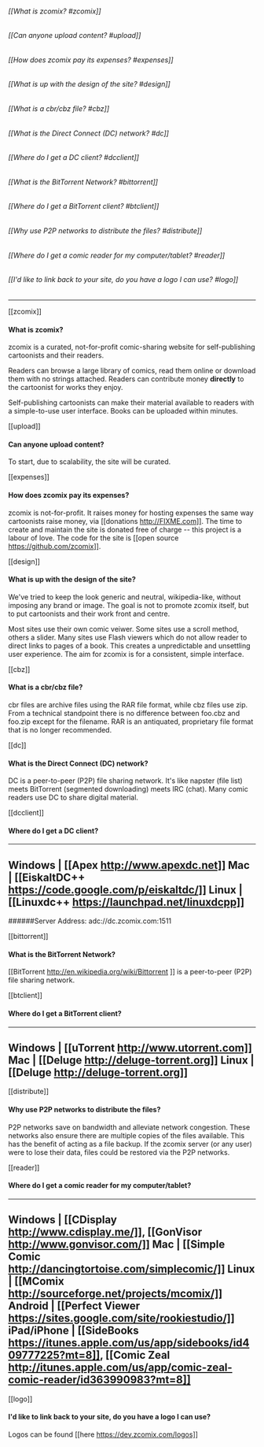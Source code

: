 ###### [[What is zcomix? #zcomix]]
###### [[Can anyone upload content? #upload]]
###### [[How does zcomix pay its expenses? #expenses]]
###### [[What is up with the design of the site? #design]]
###### [[What is a cbr/cbz file? #cbz]]
###### [[What is the Direct Connect (DC) network? #dc]]
###### [[Where do I get a DC client? #dcclient]]
###### [[What is the BitTorrent Network? #bittorrent]]
###### [[Where do I get a BitTorrent client? #btclient]]
###### [[Why use P2P networks to distribute the files? #distribute]]
###### [[Where do I get a comic reader for my computer/tablet? #reader]]
###### [[I'd like to link back to your site, do you have a logo I can use? #logo]]

-----

[[zcomix]]
#### What is zcomix?
zcomix is a curated, not-for-profit comic-sharing website for
self-publishing cartoonists and their readers.

Readers can browse a large library of comics, read them online or
download them with no strings attached. Readers can contribute money
**directly** to the cartoonist for works they enjoy.

Self-publishing cartoonists can make their material available to readers
with a simple-to-use user interface.  Books can be uploaded within
minutes.


[[upload]]
#### Can anyone upload content?
To start, due to scalability, the site will be curated.


[[expenses]]
#### How does zcomix pay its expenses?
zcomix is not-for-profit.  It raises money for hosting expenses the
same way cartoonists raise money, via [[donations http://FIXME.com]].
The time to create and maintain the site is donated free of charge --
this project is a labour of love.  The code for the site is [[open
source https://github.com/zcomix]].


[[design]]
#### What is up with the design of the site?
We've tried to keep the look generic and neutral, wikipedia-like,
without imposing any brand or image. The goal is not to promote zcomix
itself, but to put cartoonists and their work front and centre.

Most sites use their own comic veiwer.  Some sites use a scroll method,
others a slider. Many sites use Flash viewers which do not allow reader
to direct links to pages of a book.  This creates a unpredictable and
unsettling user experience. The aim for zcomix is for a consistent,
simple interface.


[[cbz]]
#### What is a cbr/cbz file?
cbr files are archive files using the RAR file format, while cbz files
use zip. From a technical standpoint there is no difference between
foo.cbz and foo.zip except for the filename. RAR is an antiquated,
proprietary file format that is no longer recommended.


[[dc]]
#### What is the Direct Connect (DC) network?
DC is a peer-to-peer (P2P) file sharing network.  It's like napster
(file list) meets BitTorrent (segmented downloading) meets IRC (chat).
Many comic readers use DC to share digital material.


[[dcclient]]
#### Where do I get a DC client?
---------
Windows | [[Apex http://www.apexdc.net]]
Mac     | [[EiskaltDC++ https://code.google.com/p/eiskaltdc/]]
Linux   | [[Linuxdc++ https://launchpad.net/linuxdcpp]]
---------
######Server Address: adc://dc.zcomix.com:1511


[[bittorrent]]
#### What is the BitTorrent Network?
[[BitTorrent http://en.wikipedia.org/wiki/Bittorrent ]] is a
peer-to-peer (P2P) file sharing network.


[[btclient]]
#### Where do I get a BitTorrent client?
---------
Windows | [[uTorrent http://www.utorrent.com]]
Mac     | [[Deluge http://deluge-torrent.org]]
Linux   | [[Deluge http://deluge-torrent.org]]
---------


[[distribute]]
#### Why use P2P networks to distribute the files? 
P2P networks save on bandwidth and alleviate network congestion. These
networks also ensure there are multiple copies of the files available.
This has the benefit of acting as a file backup.  If the zcomix server
(or any user) were to lose their data, files could be restored via the
P2P networks.


[[reader]]
#### Where do I get a comic reader for my computer/tablet?
---------
Windows     | [[CDisplay http://www.cdisplay.me/]], [[GonVisor http://www.gonvisor.com/]]
Mac         | [[Simple Comic http://dancingtortoise.com/simplecomic/]]
Linux       | [[MComix http://sourceforge.net/projects/mcomix/]]
Android     | [[Perfect Viewer https://sites.google.com/site/rookiestudio/]]
iPad/iPhone | [[SideBooks https://itunes.apple.com/us/app/sidebooks/id409777225?mt=8]], [[Comic Zeal http://itunes.apple.com/us/app/comic-zeal-comic-reader/id363990983?mt=8]]
---------

[[logo]]
#### I'd like to link back to your site, do you have a logo I can use?
Logos can be found [[here https://dev.zcomix.com/logos]]

